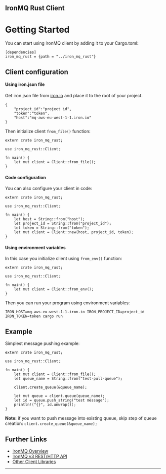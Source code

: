 IronMQ Rust Client
----------------

Getting Started
===============

You can start using IronMQ client by adding it to your Cargo.toml:

```
[dependencies]
iron_mq_rust = {path = "../iron_mq_rust"}
```

Client configuration
----------------
#### Using iron.json file
Get iron.json file from [iron.io](https://www.iron.io/) and place it to the root of your project.
```
{
	"project_id":"project id",
    "token":"token",
    "host":"mq-aws-eu-west-1-1.iron.io"
}
```
Then initialize client ```from_file()``` function:

```
extern crate iron_mq_rust;

use iron_mq_rust::Client;

fn main() {
    let mut client = Client::from_file();
}
```

#### Code configuration
You can also configure your client in code:
```
extern crate iron_mq_rust;

use iron_mq_rust::Client;

fn main() {
    let host = String::from("host");
    let project_id = String::from("project_id");
    let token = String::from("token");
    let mut client = Client::new(host, project_id, token);
}
```

#### Using environment variables
In this case you initialize client using ```from_env()``` function:
```
extern crate iron_mq_rust;

use iron_mq_rust::Client;

fn main() {
    let mut client = Client::from_env();
}
```
Then you can run your program using environment variables:
```
IRON_HOST=mq-aws-eu-west-1-1.iron.io IRON_PROJECT_ID=project_id IRON_TOKEN=token cargo run
```
Example
-------------------
Simplest message pushing example:
```
extern crate iron_mq_rust;

use iron_mq_rust::Client;

fn main() {
    let mut client = Client::from_file();
    let queue_name = String::from("test-pull-queue");
    
    client.create_queue(&queue_name);
    
    let mut queue = client.queue(queue_name);
    let id = queue.push_string("test message");
    println!("{}", id.unwrap());
}
```
**Note:** if you want to push message into existing queue, skip step of queue creation: ```client.create_queue(&queue_name);```

## Further Links

* [IronMQ Overview](http://dev.iron.io/mq/3/)
* [IronMQ v3 REST/HTTP API](http://dev.iron.io/mq/3/reference/api/)
* [Other Client Libraries](http://dev.iron.io/mq/3/libraries/)

-------------